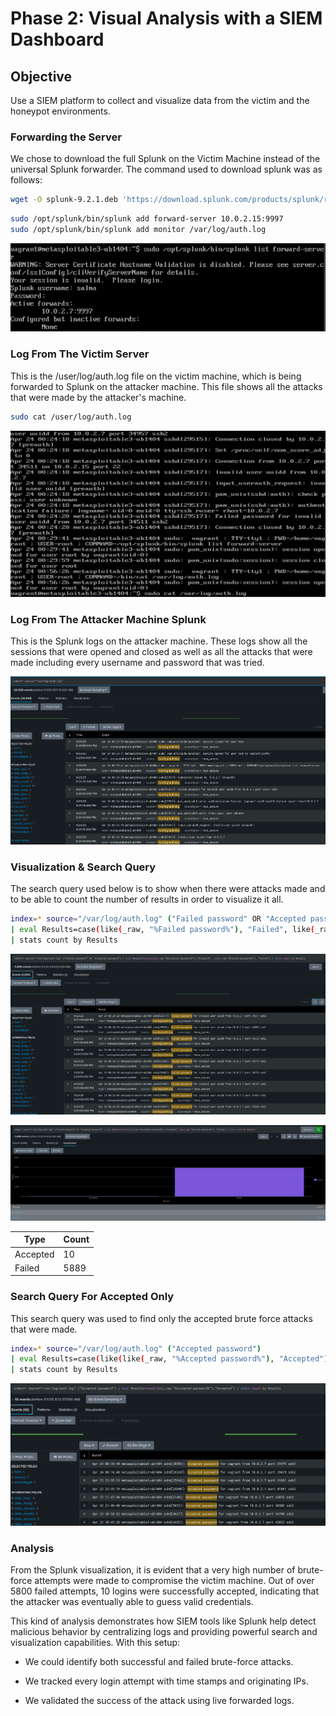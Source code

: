 # Phase 2: Visual Analysis with a SIEM Dashboard

## Objective

Use a SIEM platform to collect and visualize data from the victim and the honeypot environments.

###  Forwarding the Server 

We chose to download the full Splunk on the Victim Machine instead of the universal Splunk forwarder. The command used to download splunk was as follows: 
```bash
wget -O splunk-9.2.1.deb 'https://download.splunk.com/products/splunk/releases/9.2.1/linux/splunk-9.2.1-abc123456789-linux-2.6-amd64.deb'
```

```bash
sudo /opt/splunk/bin/splunk add forward-server 10.0.2.15:9997
sudo /opt/splunk/bin/splunk add monitor /var/log/auth.log

```
![Alt Text](Fowarding_The_Server.png)

### Log From The Victim Server
This is the /user/log/auth.log file on the victim machine, which is being forwarded to Splunk on the attacker machine. This file shows all the attacks that were made by the attacker's machine. 

```bash
sudo cat /user/log/auth.log

```
![Alt Text](sudo_cat.png)

### Log From The Attacker Machine Splunk
This is the Splunk logs on the attacker machine. These logs show all the sessions that were opened and closed as well as all the attacks that were made including every username and password that was tried.  


![Alt Text](No_Filter.png)


### Visualization & Search Query
The search query used below is to show when there were attacks made and to be able to count the number of results in order to visualize it all.

```bash
index=* source="/var/log/auth.log" ("Failed password" OR "Accepted password")
| eval Results=case(like(_raw, "%Failed password%"), "Failed", like(_raw, "%Accepted password%"), "Accepted")
| stats count by Results

```

![Alt Text](All_the_Events.png)

![Alt Text](Visualization.png)

| Type | Count 
|----------|----------|
|Accepted   | 10  | 
|Failed   | 5889  | 

### Search Query For Accepted Only 
This search query was used to find only the accepted brute force attacks that were made. 

```bash
index=* source="/var/log/auth.log" ("Accepted password")
| eval Results=case(like(like(_raw, "%Accepted password%"), "Accepted")
| stats count by Results

```

![Alt Text](Accepted_Passwords_Events.png)


### Analysis

From the Splunk visualization, it is evident that a very high number of brute-force attempts were made to compromise the victim machine. Out of over 5800 failed attempts, 10 logins were successfully accepted, indicating that the attacker was eventually able to guess valid credentials.

This kind of analysis demonstrates how SIEM tools like Splunk help detect malicious behavior by centralizing logs and providing powerful search and visualization capabilities. With this setup:

- We could identify both successful and failed brute-force attacks.

- We tracked every login attempt with time stamps and originating IPs.

- We validated the success of the attack using live forwarded logs.
















